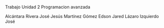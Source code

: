 Trabajo Unidad 2 Programacion avanzada

Alcántara Rivera José Jesús
Martínez Gómez Edson Jared
Lázaro Izquierdo José